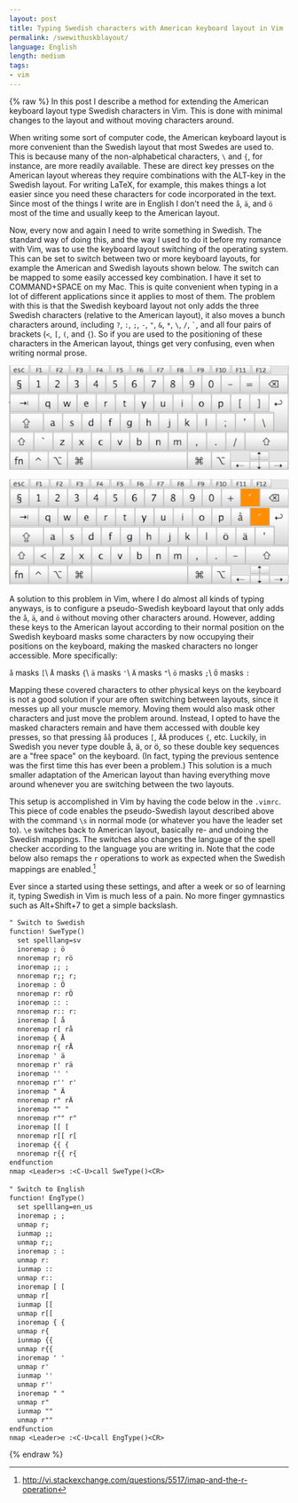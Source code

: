 ```yaml
---
layout: post
title: Typing Swedish characters with American keyboard layout in Vim 
permalink: /swewithuskblayout/
language: English
length: medium
tags: 
- vim
---
```


{% raw %}
In this post I describe a method for extending the American keyboard layout type  Swedish characters in Vim. This is done with minimal changes to the layout and without moving characters around. 

When writing some sort of computer code, the American keyboard layout is more convenient than the Swedish layout that most Swedes are used to. This is because many of the non-alphabetical characters, `\` and `{`, for instance, are more readily available. These are direct key presses on the American layout whereas they require combinations with the ALT-key in the Swedish layout. For writing LaTeX, for example, this makes things a lot easier since you need these characters for code incorporated in the text. Since most of the things I write are in English I don't need the `å`, `ä`, and `ö` most of the time and usually keep to the American layout.

Now, every now and again I need to write something in Swedish. The standard way of doing this, and the way I used to do it before my romance with Vim, was to use the keyboard layout switching of the operating system. This can be set to switch between two or more keyboard layouts, for example the American and Swedish layouts shown below. The switch can be mapped to some easily accessed key combination. I have it set to COMMAND+SPACE on my Mac. This is quite convenient when typing in a lot of different applications since it applies to most of them. The problem with this is that the Swedish keyboard layout not only adds the three Swedish characters (relative to the American layout), it also moves a bunch characters around, including `?`,  `:`, `;`, `-`, `"`, `&`, `*`, `\`, `/`, `` ` ``, and all four pairs of brackets (`<`, `[`, `(`, and `{`). So if you are used to the positioning of these characters in the American layout, things get very confusing, even when writing normal prose.

![American keyboard layout](/images/kblayoutusa.png)

![Swedish keyboard layout](/images/kblayoutswe.png)

A solution to this problem in Vim, where I do almost all kinds of typing anyways, is to configure a pseudo-Swedish keyboard layout that only adds the `å`, `ä`, and `ö` without moving other characters around. However, adding these keys to the American layout according to their normal position on the Swedish keyboard masks some characters by now occupying their positions on the keyboard, making the masked characters no longer accessible. More specifically:

`å` masks `[`\\
`Å` masks `{`\\
`ä` masks `'`\\
`Ä` masks `"`\\
`ö` masks `;`\\
`Ö` masks `:`

Mapping these covered characters to other physical keys on the keyboard is not a good solution if your are often switching between layouts, since it messes up all your muscle memory. Moving them would also mask other characters and just move the problem around. Instead, I opted to have the masked characters remain and have them accessed with double key presses, so that pressing `åå` produces `[`, `ÅÅ` produces `{`, etc. Luckily, in Swedish you never type double å, ä, or ö, so these double key sequences are a "free space" on the keyboard. (In fact, typing the previous sentence was the first time this has ever been a problem.) This solution is a much smaller adaptation of the American layout than having everything move around whenever you are switching between the two layouts.

This setup is accomplished in Vim by having the code below in the `.vimrc`. This piece of code enables the pseudo-Swedish layout described above with the command `\s` in normal mode (or whatever you have the leader set to). `\e` switches back to American layout, basically re- and undoing the Swedish mappings. The switches also changes the language of the spell checker according to the language you are writing in. Note that the code below also remaps the `r` operations to work as expected when the Swedish mappings are enabled.[^1]

Ever since a started using these settings, and after a week or so of learning it, typing Swedish in Vim is much less of a pain. No more finger gymnastics such as Alt+Shift+7 to get a simple backslash.

[^1]: <http://vi.stackexchange.com/questions/5517/imap-and-the-r-operation>

``` vim
" Switch to Swedish
function! SweType()
  set spelllang=sv
  inoremap ; ö
  nnoremap r; rö
  inoremap ;; ;
  nnoremap r;; r;
  inoremap : Ö
  nnoremap r: rÖ
  inoremap :: :
  nnoremap r:: r:
  inoremap [ å
  nnoremap r[ rå
  inoremap { Å
  nnoremap r{ rÅ
  inoremap ' ä
  nnoremap r' rä
  inoremap '' '
  nnoremap r'' r'
  inoremap " Ä
  nnoremap r" rÄ
  inoremap "" "
  nnoremap r"" r"
  inoremap [[ [
  nnoremap r[[ r[
  inoremap {{ {
  nnoremap r{{ r{
endfunction
nmap <Leader>s :<C-U>call SweType()<CR>

" Switch to English
function! EngType()
  set spelllang=en_us
  inoremap ; ;
  unmap r;
  iunmap ;;
  unmap r;;
  inoremap : :
  unmap r:
  iunmap ::
  unmap r::
  inoremap [ [
  unmap r[
  iunmap [[
  unmap r[[
  inoremap { {
  unmap r{
  iunmap {{
  unmap r{{
  inoremap ' '
  unmap r'
  iunmap ''
  unmap r''
  inoremap " "
  unmap r"
  iunmap ""
  unmap r""
endfunction
nmap <Leader>e :<C-U>call EngType()<CR>
```
{% endraw %}

